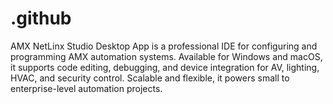 # .github
AMX NetLinx Studio Desktop App is a professional IDE for configuring and programming AMX automation systems. Available for Windows and macOS, it supports code editing, debugging, and device integration for AV, lighting, HVAC, and security control. Scalable and flexible, it powers small to enterprise-level automation projects.
